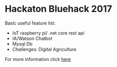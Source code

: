 # Hackaton Bluehack 2017

Basic useful feature list:

 * IoT raspberry pi/ .net core rest api
 * IA/Watson Chatbot 
 * Mysql Db
 * Challenges: Digital Agriculture


For more information click [here](https://www.blueopen.org/bluehacksp)

